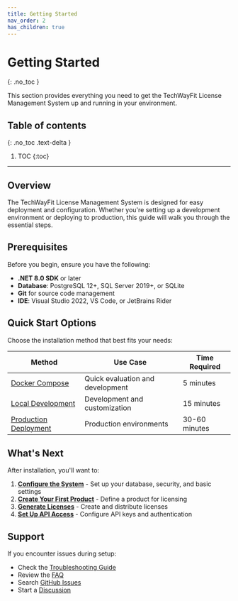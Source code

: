```yaml
---
title: Getting Started
nav_order: 2
has_children: true
---
```


# Getting Started
{: .no_toc }

This section provides everything you need to get the TechWayFit License Management System up and running in your environment.

## Table of contents
{: .no_toc .text-delta }

1. TOC
{:toc}

---

## Overview

The TechWayFit License Management System is designed for easy deployment and configuration. Whether you're setting up a development environment or deploying to production, this guide will walk you through the essential steps.

## Prerequisites

Before you begin, ensure you have the following:

- **.NET 8.0 SDK** or later
- **Database**: PostgreSQL 12+, SQL Server 2019+, or SQLite
- **Git** for source code management
- **IDE**: Visual Studio 2022, VS Code, or JetBrains Rider

## Quick Start Options

Choose the installation method that best fits your needs:

| Method | Use Case | Time Required |
|--------|----------|---------------|
| [Docker Compose](installation.html#docker-installation) | Quick evaluation and development | 5 minutes |
| [Local Development](installation.html#local-development) | Development and customization | 15 minutes |
| [Production Deployment](installation.html#production-deployment) | Production environments | 30-60 minutes |

## What's Next

After installation, you'll want to:

1. **[Configure the System](configuration.html)** - Set up your database, security, and basic settings
2. **[Create Your First Product](../user-guide/products.html)** - Define a product for licensing
3. **[Generate Licenses](../user-guide/licenses.html)** - Create and distribute licenses
4. **[Set Up API Access](../api-reference/authentication.html)** - Configure API keys and authentication

## Support

If you encounter issues during setup:

- Check the [Troubleshooting Guide](troubleshooting.html)
- Review the [FAQ](../administration/faq.html)
- Search [GitHub Issues](https://github.com/TechWayFit/licensing-management/issues)
- Start a [Discussion](https://github.com/TechWayFit/licensing-management/discussions)
